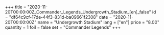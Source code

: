 +++
title = "2020-11-20T00:00:00Z_Commander_Legends_Undergrowth_Stadium_[en]_false"
id = "df64c9cf-17de-44f3-831d-ba09661f2308"
date = "2020-11-20T00:00:00Z"
name = "Undergrowth Stadium"
lang = ["en"]
price = "8.00"
quantity = 1
foil = false
set = "Commander Legends"
+++
